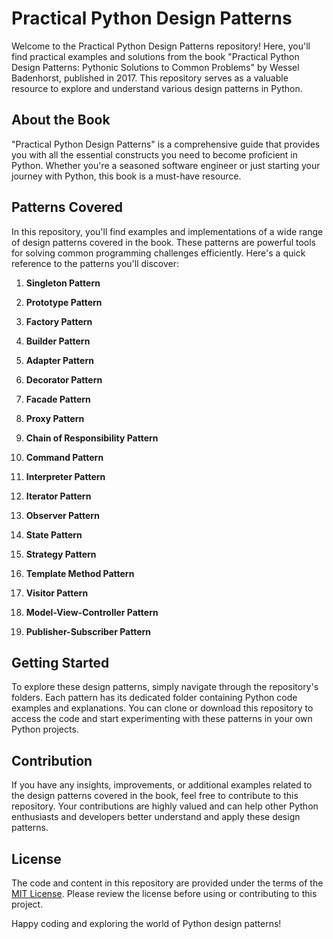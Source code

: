 # Practical Python Design Patterns

Welcome to the Practical Python Design Patterns repository! Here, you'll find practical examples and solutions from the book "Practical Python Design Patterns: Pythonic Solutions to Common Problems" by Wessel Badenhorst, published in 2017. This repository serves as a valuable resource to explore and understand various design patterns in Python.

## About the Book

"Practical Python Design Patterns" is a comprehensive guide that provides you with all the essential constructs you need to become proficient in Python. Whether you're a seasoned software engineer or just starting your journey with Python, this book is a must-have resource.

## Patterns Covered

In this repository, you'll find examples and implementations of a wide range of design patterns covered in the book. These patterns are powerful tools for solving common programming challenges efficiently. Here's a quick reference to the patterns you'll discover:

1. **Singleton Pattern**

2. **Prototype Pattern**

3. **Factory Pattern**

4. **Builder Pattern**

5. **Adapter Pattern**

6. **Decorator Pattern**

7. **Facade Pattern**

8. **Proxy Pattern**

9. **Chain of Responsibility Pattern**

11. **Command Pattern**

12. **Interpreter Pattern**

13. **Iterator Pattern**

14. **Observer Pattern**

15. **State Pattern**

16. **Strategy Pattern**

17. **Template Method Pattern**

18. **Visitor Pattern**

19. **Model-View-Controller Pattern**

20. **Publisher-Subscriber Pattern**

## Getting Started

To explore these design patterns, simply navigate through the repository's folders. Each pattern has its dedicated folder containing Python code examples and explanations. You can clone or download this repository to access the code and start experimenting with these patterns in your own Python projects.

## Contribution

If you have any insights, improvements, or additional examples related to the design patterns covered in the book, feel free to contribute to this repository. Your contributions are highly valued and can help other Python enthusiasts and developers better understand and apply these design patterns.

## License

The code and content in this repository are provided under the terms of the [MIT License](LICENSE). Please review the license before using or contributing to this project.

Happy coding and exploring the world of Python design patterns!

